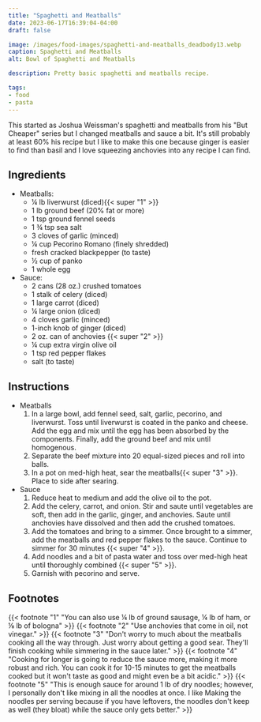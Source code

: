 ```yaml
---
title: "Spaghetti and Meatballs"
date: 2023-06-17T16:39:04-04:00
draft: false

image: /images/food-images/spaghetti-and-meatballs_deadbody13.webp
caption: Spaghetti and Meatballs
alt: Bowl of Spaghetti and Meatballs

description: Pretty basic spaghetti and meatballs recipe. 

tags:
- food
- pasta
---
```


This started as Joshua Weissman's spaghetti and meatballs from his "But Cheaper" series but I changed meatballs and sauce a bit. It's still probably at least 60% his recipe but I like to make this one because ginger is easier to find than basil and I love squeezing anchovies into any recipe I can find.

## Ingredients
- Meatballs:
    - &frac14; lb liverwurst (diced){{< super "1" >}}
    - 1 lb ground beef (20% fat or more)
    - 1 tsp ground fennel seeds
    - 1 &frac34; tsp sea salt
    - 3 cloves of garlic (minced)
    - &frac14; cup Pecorino Romano (finely shredded)
    - fresh cracked blackpepper (to taste)
    - &frac12; cup of panko
    - 1 whole egg
- Sauce:
    - 2 cans (28 oz.) crushed tomatoes
    - 1 stalk of celery (diced)
    - 1 large carrot (diced)
    - &frac14; large onion (diced)
    - 4 cloves garlic (minced)
    - 1-inch knob of ginger (diced)
    - 2 oz. can of anchovies {{< super "2" >}}
    - &frac14; cup extra virgin olive oil
    - 1 tsp red pepper flakes
    - salt (to taste)

## Instructions
- Meatballs
    1. In a large bowl, add fennel seed, salt, garlic, pecorino, and liverwurst. Toss until liverwurst is coated in the panko and cheese. Add the egg and mix until the egg has been absorbed by the components. Finally, add the ground beef and mix until homogenous.
    1. Separate the beef mixture into 20 equal-sized pieces and roll into balls.
    1. In a pot on med-high heat, sear the meatballs{{< super "3" >}}. Place to side after searing.
- Sauce
    1. Reduce heat to medium and add the olive oil to the pot.
    1. Add the celery, carrot, and onion. Stir and saute until vegetables are soft, then add in the garlic, ginger, and anchovies. Saute until anchovies have dissolved and then add the crushed tomatoes.
    1. Add the tomatoes and bring to a simmer. Once brought to a simmer, add the meatballs and red pepper flakes to the sauce. Continue to simmer for 30 minutes {{< super "4" >}}.
    1. Add noodles and a bit of pasta water and toss over med-high heat until thoroughly combined {{< super "5" >}}.
    1. Garnish with pecorino and serve.

## Footnotes
{{< footnote "1" "You can also use &frac14; lb of ground sausage, &frac14; lb of ham, or &frac18; lb of bologna" >}}
{{< footnote "2" "Use anchovies that come in oil, not vinegar." >}}
{{< footnote "3" "Don't worry to much about the meatballs cooking all the way through. Just worry about getting a good sear. They'll finish cooking while simmering in the sauce later." >}}
{{< footnote "4" "Cooking for longer is going to reduce the sauce more, making it more robust and rich. You can cook it for 10-15 minutes to get the meatballs cooked but it won't taste as good and might even be a bit acidic." >}}
{{< footnote "5" "This is enough sauce for around 1 lb of dry noodles; however, I personally don't like mixing in all the noodles at once. I like Making the noodles per serving because if you have leftovers, the noodles don't keep as well (they bloat) while the sauce only gets better." >}}
